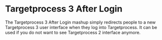 Targetprocess 3 After Login
==================

The Targetprocess 3 After Login mashup simply redirects people to a new Targetprocess 3 user interface when they log into Targetprocess. It can be used if you do not want to see Targetprocess 2 interface anymore.
